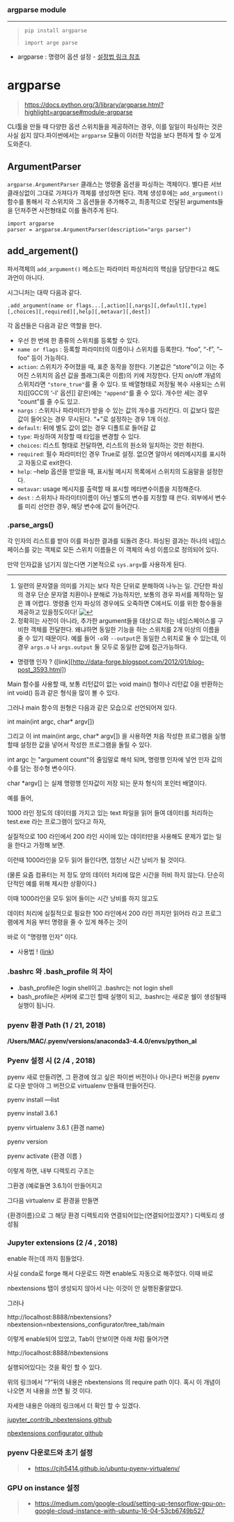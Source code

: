 ### argparse module

------------

>  ```pip install argparse  ```
>
>  ```import arge parse```



* argparse : 명령어 옵션 설정 - [설정법 링크 참조](https://soooprmx.com/archives/5756)

# argparse

> https://docs.python.org/3/library/argparse.html?highlight=argparse#module-argparse

CLI툴을 만들 때 다양한 옵션 스위치들을 제공하려는 경우, 이를 일일이 파싱하는 것은 사실 쉽지 않다.파이썬에서는 `argparse` 모듈이 이러한 작업을 보다 편하게 할 수 있게 도와준다.

## ArgumentParser

`argparse.ArgumentParser` 클래스는 명령줄 옵션을 파싱하는 객체이다. 별다른 서브클래싱없이 그대로 가져다가 객체를 생성하면 된다. 객체 생성후에는 `add_argument()` 함수를 통해서 각 스위치와 그 옵션들을 추가해주고, 최종적으로 전달된 arguments들을 던져주면 사전형태로 이를 돌려주게 된다.

```
import argparse
parser = argparse.ArgumentParser(description="args parser")
```

## add_argement()

파서객체의 `add_argument()` 메소드는 파라미터 파싱처리의 핵심을 담당한다고 해도 과언이 아니다.

시그니처는 대략 다음과 같다.

```
.add_argument(name or flags...[,action][,nargs][,default][,type][,choices][,required][,help][,metavar][,dest])
```

각 옵션들은 다음과 같은 역할을 한다.

- 우선 한 번에 한 종류의 스위치를 등록할 수 있다.
- `name or flags` : 등록할 파라미터의 이름이나 스위치를 등록한다. “foo”, “-f”, “–foo” 등이 가능하다.
- `action`: 스위치가 주어졌을 때, 표준 동작을 정한다. 기본값은 “store”이고 이는 주어진 스위치의 옵션 값을 플래그(혹은 이름)의 키에 저장한다. 단지 on/off 개념의 스위치라면 `"store_true"`를 줄 수 있다. 또 배열형태로 저장될 복수 사용되는 스위치([[GCC의 ‘-I’ 옵션]] 같은)에는 `"append"`를 줄 수 있다. 개수만 세는 경우 “count”를 줄 수도 있고.
- `nargs` : 스위치나 파라미터가 받을 수 있는 값의 개수를 가리킨다. 이 값보다 많은 값이 들어오는 경우 무시된다. “+”로 설정하는 경우 1개 이상.
- `default`: 뒤에 별도 값이 없는 경우 디폴트로 들어갈 값
- `type`: 파싱하여 저장할 때 타입을 변경할 수 있다.
- `choices`: 리스트 형태로 전달하면, 리스트의 원소와 일치하는 것만 취한다.
- `required`: 필수 파라미터인 경우 True로 설정. 없으면 알아서 에러메시지를 표시하고 자동으로 exit한다.
- `help`: –help 옵션을 받았을 때, 표시될 메시지 목록에서 스위치의 도움말을 설정한다.
- `metavar`: usage 메시지를 출력할 때 표시할 메타변수이름을 지정해준다.
- `dest` : 스위치나 파라미터이름이 아닌 별도의 변수를 지정할 때 쓴다. 외부에서 변수를 미리 선언한 경우, 해당 변수에 값이 들어간다.

### .parse_args()

각 인자의 리스트를 받아 이를 파싱한 결과를 되돌려 준다. 파싱된 결과는 하나의 네임스페이스를 갖는 객체로 모든 스위치 이름들은 이 객체의 속성 이름으로 정의되어 있다.

만약 인자값을 넘기지 않는다면 기본적으로 `sys.argv`를 사용하게 된다.

------

1. 일련의 문자열을 의미를 가지는 보다 작은 단위로 분해하여 나누는 일. 간단한 파싱의 경우 단순 문자열 치환이나 분해로 가능하지만, 보통의 경우 파서를 제작하는 일은 꽤 어렵다. 명령줄 인자 파싱의 경우에도 오죽하면 C에서도 이를 위한 함수들을 제공하고 있을정도이다! [![↩](https://s.w.org/images/core/emoji/11/svg/21a9.svg)](https://soooprmx.com/archives/5756#fnref-5756-%ED%8C%8C%EC%8B%B1)
2. 정확히는 사전이 아니라, 추가한 argument들을 대상으로 하는 네임스페이스를 구비한 객체를 전달한다. 왜냐하면 동일한 기능을 하는 스위치를 2개 이상의 이름을 줄 수 있기 때문이다. 예를 들어 `-o`와 `--output`은 동일한 스위치로 둘 수 있는데, 이 경우 `args.o` 나 `args.output` 둘 모두로 동일한 값에 접근가능하다.

* 명령행 인자 ? ([link][http://data-forge.blogspot.com/2012/01/blog-post_3593.html])

 Main 함수를 사용할 때, 보통 리턴값이 없는 void main() 형이나 리턴값 0을 반환하는  int void() 등과 같은 형식을 많이 볼 수 있다.

그러나 main 함수의 원형은 다음과 같은 모습으로 선언되어져 있다.

int main(int argc, char* argv[])

그리고 이 int main(int argc, char* argv[]) 을 사용하면
처음 작성한 프로그램을 실행할때 설정한 값을 넣어서 작성한 프로그램을 돌릴 수 있다.

int argc 는 "argument count"의 줄임말로 해석 되며, 명령행 인자에 넣언 인자 값의 수를 담는 정수형 변수이다.

char *argv[] 는 실제 명령행 인자값이 저장 되는 문자 형식의 포인터 배열이다.

예를 들어,

1000 라인 정도의 데이터를 가지고 있는 text 파일을 읽어 들여 데이터를 처리하는 test.exe 라는 프로그램이 있다고 하자,

실질적으로 100 라인에서 200 라인 사이에 있는  데이터만을 사용해도 문제가 없는 일을 한다고 가정해 보면.

이런때 1000라인을 모두 읽어 들인다면, 엄청난 시간 낭비가 될 것이다.

(물론 요즘 컴퓨터는 저 정도 양의 데이터 처리에 많은 시간을 허비 하지 않는다. 단순히 단적인 예를 위해 제시한 상황이다.)

이때 1000라인을 모두 읽어 들이는 시간 낭비를 하지 않고도

데이터 처리에 실질적으로 필요한 100 라인에서 200 라인 까지만 읽어라 라고 프로그램에게 처음 부터 명령을 줄 수 있게 해주는 것이

바로 이 "명령행 인자" 이다.

* 사용법 ! ([link](http://discreteglissando.com/2014/08/22/argparse-module/))

### .bashrc 와 .bash_profile 의 차이 

* .bash_profile은 login shell이고 .bashrc는 not login shell
* bash_profile은 서버에 로그인 할때 실행이 되고, .bashrc는 새로운 쉘이
  생성될때 실행이 됩니다.



### pyenv 환경 Path (1 / 21, 2018)

**/Users/MAC/.pyenv/versions/anaconda3-4.4.0/envs/python_al**



### Pyenv  설정 시 (2 /4 , 2018) 

pyenv 새로 만들려면, 그 환경에 얹고 싶은 파이썬 버전이나 아나콘다 버전을 pyenv 로 다운 받아야 그 버전으로 virtualenv 만들때 만들어진다. 

pyenv install —list

pyenv install 3.6.1

pyenv virtualenv 3.6.1 {환경 name}

pyenv version

pyenv activate {환경 이름 }

이렇게 하면, 내부 디렉토리 구조는 

그환경 (예로들면 3.6.1)이 만들어지고

그다음 virtualenv 로 환경을 만들면 

{환경이름}으로 그 해당 환경 디렉토리와 연결되어있는(연결되어있겠지? ) 디렉토리 생성됨





### Jupyter extensions (2 /4 , 2018)

enable 하는데 까지 힘들었다. 

사실 conda로 forge 해서 다운로드 하면 enable도 자동으로 해주었다. 이때 바로 

nbextensions 탭이 생성되지 않아서 나는 이것이 안 실행된줄알았다. 

그러나

http://localhost:8888/nbextensions?nbextension=nbextensions_configurator/tree_tab/main

이렇게 enable되어 있었고, Tab이 안보이면 아래 처럼 들어가면 

http://localhost:8888/nbextensions

실행되어있다는 것을 확인 할 수 있다. 

위의 링크에서 "?"뒤의 내용은 nbextensions 의 require path 이다. 혹시 이 개념이 나오면 저 내용을 쓰면 될 것 이다. 

자세한 내용은 아래의 링크에서 더 확인 할 수 있겠다. 

[jupyter_contrib_nbextensions github](https://github.com/ipython-contrib/jupyter_contrib_nbextensions)

[nbextensions configurator github](https://github.com/Jupyter-contrib/jupyter_nbextensions_configurator)





### pyenv 다운로드와 초기 설정



> - https://cjh5414.github.io/ubuntu-pyenv-virtualenv/





### GPU on instance 설정

> - https://medium.com/google-cloud/setting-up-tensorflow-gpu-on-google-cloud-instance-with-ubuntu-16-04-53cb6749b527